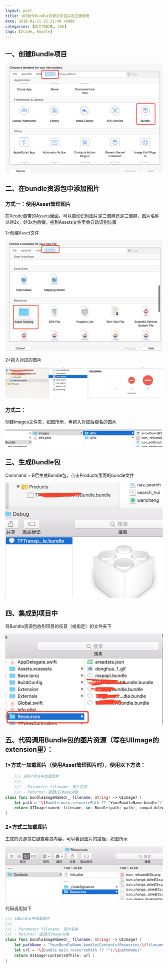 ```yaml
---
layout: post
title: iOS制作Bundle资源文件包以及正确使用
date: 2018-01-21 22:21:49 +0900
categories: [能工巧匠集, iOS]
tags: [Xcode, Bundle]
---
```



## 一、创建Bundle项目

![](/assets/images/2018/xcode-custom-bundle-1.png)

## 二、在bundle资源包中添加图片
### 方式一：使用Asset管理图片

在Xcode自带的Assets里面，可以自动识别图片是二倍屏还是三倍屏，图片名称以@2x，@3x为后缀，拖到Assets文件里会自动识别位置

1>创建Asset文件

![](/assets/images/2018/xcode-custom-bundle-2.png)

2>拖入对应的图片

![](/assets/images/2018/xcode-custom-bundle-3.png)

### 方式二：

创建images文件夹，如图所示，再拖入对应后缀名的图片

![](/assets/images/2018/xcode-custom-bundle-4.png)

## 三、生成Bundle包
Command + B后生成Bundle包，点击Products里面的bundle文件

![](/assets/images/2018/xcode-custom-bundle-5.png)

## 四、集成到项目中
将Bundle资源包放到项目的任意（或指定）的文件夹下

![](/assets/images/2018/xcode-custom-bundle-6.png)


## 五、代码调用Bundle包的图片资源（写在UIImage的extension里）：
### 1>方式一加载图片（使用Asset管理图片时），使用以下方法：


```swift
    /// 从Bundle中加载图片
    ///
    /// - Parameter filename: 图片名称
    /// - Returns: 返回UIImage对象
class func bundleImageNamed(_ filename: String) -> UIImage? {
	let path = "\(Bundle.main.resourcePath ?? "YourBundleName.bundle")"
	return UIImage(named: filename, in: Bundle(path: path), compatibleWith: nil)
}
```


### 2>方式二加载图片

生成的资源包右键查看包内容，可以看到图片的路径，如图所示

![](/assets/images/2018/xcode-custom-bundle-7.png)

代码调用如下


```swift
/// 从Bundle中加载图片	
///
/// - Parameter filename: 图片名称
/// - Returns: 返回UIImage对象
class func bundleImageNamed(_ filename: String) -> UIImage? {
	let pathName = "YourBundleName.bundle/Contents/Resources/\(filename)"
	let url = "\(Bundle.main.resourcePath ?? "")/\(pathName)"
	return UIImage(contentsOfFile: url )
}
```
